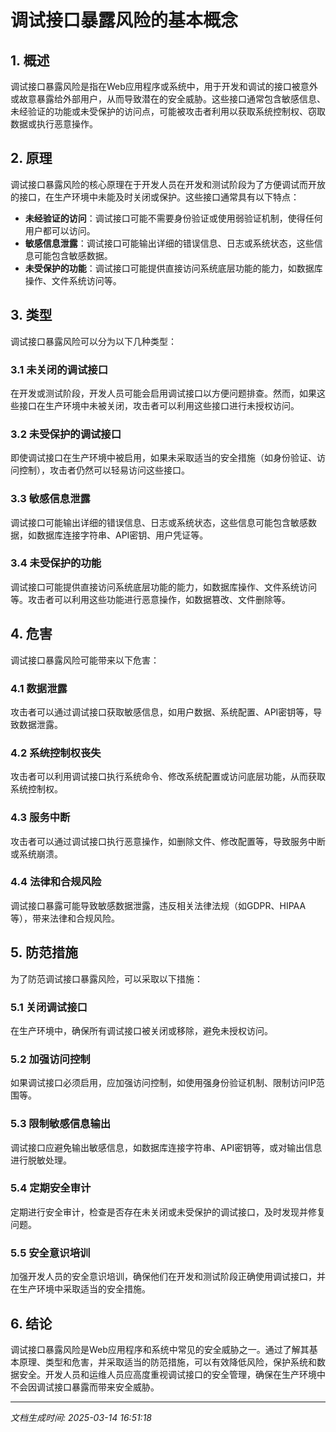 # 调试接口暴露风险的基本概念

## 1. 概述

调试接口暴露风险是指在Web应用程序或系统中，用于开发和调试的接口被意外或故意暴露给外部用户，从而导致潜在的安全威胁。这些接口通常包含敏感信息、未经验证的功能或未受保护的访问点，可能被攻击者利用以获取系统控制权、窃取数据或执行恶意操作。

## 2. 原理

调试接口暴露风险的核心原理在于开发人员在开发和测试阶段为了方便调试而开放的接口，在生产环境中未能及时关闭或保护。这些接口通常具有以下特点：

- **未经验证的访问**：调试接口可能不需要身份验证或使用弱验证机制，使得任何用户都可以访问。
- **敏感信息泄露**：调试接口可能输出详细的错误信息、日志或系统状态，这些信息可能包含敏感数据。
- **未受保护的功能**：调试接口可能提供直接访问系统底层功能的能力，如数据库操作、文件系统访问等。

## 3. 类型

调试接口暴露风险可以分为以下几种类型：

### 3.1 未关闭的调试接口

在开发或测试阶段，开发人员可能会启用调试接口以方便问题排查。然而，如果这些接口在生产环境中未被关闭，攻击者可以利用这些接口进行未授权访问。

### 3.2 未受保护的调试接口

即使调试接口在生产环境中被启用，如果未采取适当的安全措施（如身份验证、访问控制），攻击者仍然可以轻易访问这些接口。

### 3.3 敏感信息泄露

调试接口可能输出详细的错误信息、日志或系统状态，这些信息可能包含敏感数据，如数据库连接字符串、API密钥、用户凭证等。

### 3.4 未受保护的功能

调试接口可能提供直接访问系统底层功能的能力，如数据库操作、文件系统访问等。攻击者可以利用这些功能进行恶意操作，如数据篡改、文件删除等。

## 4. 危害

调试接口暴露风险可能带来以下危害：

### 4.1 数据泄露

攻击者可以通过调试接口获取敏感信息，如用户数据、系统配置、API密钥等，导致数据泄露。

### 4.2 系统控制权丧失

攻击者可以利用调试接口执行系统命令、修改系统配置或访问底层功能，从而获取系统控制权。

### 4.3 服务中断

攻击者可以通过调试接口执行恶意操作，如删除文件、修改配置等，导致服务中断或系统崩溃。

### 4.4 法律和合规风险

调试接口暴露可能导致敏感数据泄露，违反相关法律法规（如GDPR、HIPAA等），带来法律和合规风险。

## 5. 防范措施

为了防范调试接口暴露风险，可以采取以下措施：

### 5.1 关闭调试接口

在生产环境中，确保所有调试接口被关闭或移除，避免未授权访问。

### 5.2 加强访问控制

如果调试接口必须启用，应加强访问控制，如使用强身份验证机制、限制访问IP范围等。

### 5.3 限制敏感信息输出

调试接口应避免输出敏感信息，如数据库连接字符串、API密钥等，或对输出信息进行脱敏处理。

### 5.4 定期安全审计

定期进行安全审计，检查是否存在未关闭或未受保护的调试接口，及时发现并修复问题。

### 5.5 安全意识培训

加强开发人员的安全意识培训，确保他们在开发和测试阶段正确使用调试接口，并在生产环境中采取适当的安全措施。

## 6. 结论

调试接口暴露风险是Web应用程序和系统中常见的安全威胁之一。通过了解其基本原理、类型和危害，并采取适当的防范措施，可以有效降低风险，保护系统和数据安全。开发人员和运维人员应高度重视调试接口的安全管理，确保在生产环境中不会因调试接口暴露而带来安全威胁。

---

*文档生成时间: 2025-03-14 16:51:18*
